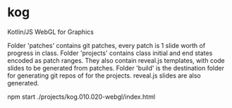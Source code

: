 # kog
Kotlin/JS WebGL for Graphics

Folder 'patches' contains git patches, every patch is 1 slide worth of progress in class.
Folder 'projects' contains class initial and end states encoded as patch ranges. They also contain reveal.js templates, with code slides to be generated from patches.
Folder 'build' is the destination folder for generating git repos of for the projects. reveal.js slides are also generated. 

npm start ./projects/kog.010.020-webgl/index.html